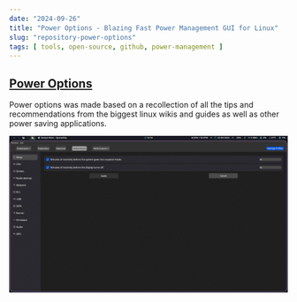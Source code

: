 ```yaml
---
date: "2024-09-26"
title: "Power Options - Blazing Fast Power Management GUI for Linux"
slug: "repository-power-options"
tags: [ tools, open-source, github, power-management ]
---
```




## [Power Options][1]

Power options was made based on a recollection of all the tips and recommendations from the biggest linux wikis and guides as well as other power saving applications.

![Power Options demo][2]



   [1]: https://github.com/TheAlexDev23/power-options
   [2]: https://raw.githubusercontent.com/TheAlexDev23/power-options/main/static/webview-slideshow.gif
